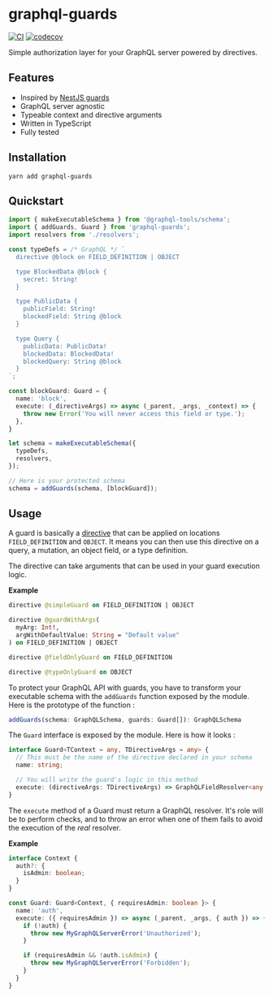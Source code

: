 # graphql-guards

[![CI](https://github.com/NicolasGn/graphql-guards/actions/workflows/ci.yml/badge.svg)](https://github.com/NicolasGn/graphql-guards/actions/workflows/ci.yml)
[![codecov](https://codecov.io/gh/NicolasGn/graphql-guards/branch/master/graph/badge.svg?token=YNZJ837ZHF)](https://codecov.io/gh/NicolasGn/graphql-guards)

Simple authorization layer for your GraphQL server powered by directives.

## Features

- Inspired by [NestJS guards](https://docs.nestjs.com/guards)
- GraphQL server agnostic
- Typeable context and directive arguments
- Written in TypeScript
- Fully tested

## Installation

```
yarn add graphql-guards
```

## Quickstart

```TypeScript
import { makeExecutableSchema } from '@graphql-tools/schema';
import { addGuards, Guard } from 'graphql-guards';
import resolvers from './resolvers';

const typeDefs = /* GraphQL */ `
  directive @block on FIELD_DEFINITION | OBJECT

  type BlockedData @block {
    secret: String!
  }

  type PublicData {
    publicField: String!
    blockedField: String @block
  }

  type Query {
    publicData: PublicData!
    blockedData: BlockedData!
    blockedQuery: String @block
  }
`;

const blockGuard: Guard = {
  name: 'block',
  execute: (_directiveArgs) => async (_parent, _args, _context) => {
    throw new Error('You will never access this field or type.');
  },
}

let schema = makeExecutableSchema({
  typeDefs,
  resolvers,
});

// Here is your protected schema
schema = addGuards(schema, [blockGuard]);
```

## Usage

A guard is basically a [directive](#) that can be applied on locations `FIELD_DEFINITION` and `OBJECT`. It means you can then use this directive on a query, a mutation, an object field, or a type definition.

The directive can take arguments that can be used in your guard execution logic.

**Example**

```GraphQL
directive @simpleGuard on FIELD_DEFINITION | OBJECT

directive @guardWithArgs(
  myArg: Int!,
  argWithDefaultValue: String = "Default value"
) on FIELD_DEFINITION | OBJECT

directive @fieldOnlyGuard on FIELD_DEFINITION

directive @typeOnlyGuard on OBJECT
```

To protect your GraphQL API with guards, you have to transform your executable schema with the `addGuards` function exposed by the module. Here is the prototype of the function :

```TypeScript
addGuards(schema: GraphQLSchema, guards: Guard[]): GraphQLSchema
```

The `Guard` interface is exposed by the module. Here is how it looks :

```TypeScript
interface Guard<TContext = any, TDirectiveArgs = any> {
  // This must be the name of the directive declared in your schema
  name: string;

  // You will write the guard's logic in this method
  execute: (directiveArgs: TDirectiveArgs) => GraphQLFieldResolver<any, TContext, any, void>;
}
```

The `execute` method of a Guard must return a GraphQL resolver. It's role will be to perform checks, and to throw an error when one of them fails to avoid the execution of the _real_ resolver.

**Example**

```TypeScript
interface Context {
  auth?: {
    isAdmin: boolean;
  }
}

const Guard: Guard<Context, { requiresAdmin: boolean }> {
  name: 'auth',
  execute: ({ requiresAdmin }) => async (_parent, _args, { auth }) => {
    if (!auth) {
      throw new MyGraphQLServerError('Unauthorized');
    }

    if (requiresAdmin && !auth.isAdmin) {
      throw new MyGraphQLServerError('Forbidden');
    }
  }
}
```

